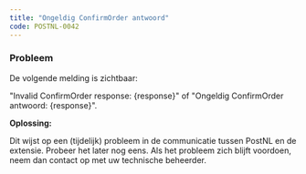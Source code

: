 ```yaml
---
title: "Ongeldig ConfirmOrder antwoord"
code: POSTNL-0042
---
```



<p><h3>Probleem</h3></p><p>De volgende melding is zichtbaar:</p><p>"Invalid ConfirmOrder response: {response}" of "Ongeldig ConfirmOrder antwoord: {response}".</p><p><strong>Oplossing: </strong></p><p>Dit wijst op een (tijdelijk) probleem in de communicatie tussen PostNL en de extensie. Probeer het later nog eens. Als het probleem zich blijft voordoen, neem dan contact op met uw technische beheerder. </p>
